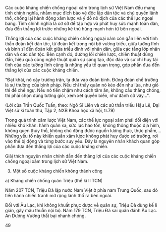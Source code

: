 Các cuộc kháng chiến chống ngoại xâm trong lịch sử Việt Nam đều mang tính chính nghĩa, nhằm mục đích bảo vệ độc lập dân tộc và chủ quyền lãnh thổ, chống lại hành động xâm lược và ý đồ nô dịch của các thế lực ngoại bang. Tính chính nghĩa là cơ sở để tập hợp và phát huy sức mạnh toàn dân, đưa đến thắng lợi trước những kẻ thù hùng mạnh hơn từ bên ngoài.

Thắng lợi của các cuộc kháng chiến chống ngoại xâm còn gắn liền với tinh thần đoàn kết dân tộc, từ đoàn kết trong nội bộ vương triều, giữa tướng lĩnh và binh sĩ đến đoàn kết giữa triều đình với nhân dân, giữa các tầng lớp nhân dân và các dân tộc. Bên cạnh đó, đường lối chiến lược, chiến thuật đúng đắn, hiệu quả cùng nghệ thuật quân sự sáng tạo, độc đáo và sự chỉ huy tài tình của các tướng lĩnh cũng là những yếu tố quan trọng, góp phần đưa đến thắng lợi của các cuộc kháng chiến.

"Đạt khái, nó cậy trường trận, ta đưa vào đoản binh. Đừng đoán chế trưởng là sự thường của binh pháp. Nếu chỉ thấy quân nó kéo đến như lửa, như gió thì để chế ngự. Nếu nó tiến chậm như cách tằm ăn, không cầu thắng chóng, thì phải chọn đúng tướng giỏi, xem xét quyền biến, như đánh cờ vậy...".

(Lời của Trần Quốc Tuấn, theo: Ngô Sĩ Liên và các sử thần triều Hậu Lê, Đại Việt sử kí toàn thư, Tập 2, NXB Khoa học xã hội, tr.79)

Trong quá trình xâm lược Việt Nam, các thế lực ngoại xâm phải đối diện với nhiều khó khăn: hành quân xa, sức lực hao tổn, không thông thuộc địa hình, không quen thủy thổ, không chủ động được nguồn lương thực, thực phẩm,... Những yếu tố này khiến quân xâm lược không phát huy được sở trường, rơi vào thế bị động và từng bước suy yếu. Đây là nguyên nhân khách quan góp phần đưa đến thắng lợi của các cuộc kháng chiến.

Giải thích nguyên nhân chính dẫn đến thắng lợi của các cuộc kháng chiến chống ngoại xâm trong lịch sử Việt Nam.

3. Một số cuộc kháng chiến không thành công

a) Kháng chiến chống quân Triệu (thế kỉ II TCN)

Năm 207 TCN, Triệu Đà lập nước Nam Việt ở phía nam Trung Quốc, sau đó tiến hành chiến tranh mở rộng lãnh thổ ra bên ngoài.

Đối với Âu Lạc, khi không khuất phục được về quân sự, Triệu Đà dùng kế li gián, gây mâu thuẫn nội bộ. Năm 179 TCN, Triệu Đà sai quân đánh Âu Lạc. An Dương Vương thất bại nhanh chóng.

49